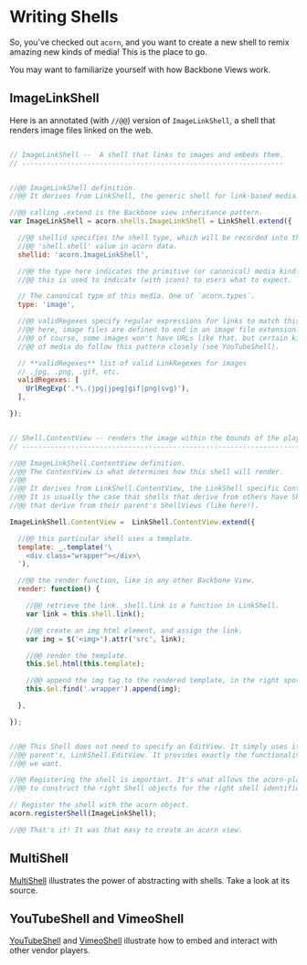 # Writing Shells

So, you've checked out ``acorn``, and you want to create a new shell to remix
amazing new kinds of media! This is the place to go.


You may want to familiarize yourself with how Backbone Views work.


## ImageLinkShell

Here is an annotated (with ``//@@``) version of ``ImageLinkShell``, a shell
that renders image files linked on the web.


```javascript

// ImageLinkShell --  A shell that links to images and embeds them.
// ----------------------------------------------------------------


//@@ ImageLinkShell definition.
//@@ It derives from LinkShell, the generic shell for link-based media.

//@@ calling .extend is the Backbone view inheritance pattern.
var ImageLinkShell = acorn.shells.ImageLinkShell = LinkShell.extend({

  //@@ shellid specifies the shell type, which will be recorded into the
  //@@ 'shell.shell' value in acorn data.
  shellid: 'acorn.ImageLinkShell',

  //@@ the type here indicates the primitive (or canonical) media kind.
  //@@ this is used to indicate (with icons) to users what to expect.

  // The canonical type of this media. One of `acorn.types`.
  type: 'image',

  //@@ validRegexes specify regular expressions for links to match this shell.
  //@@ here, image files are defined to end in an image file extension.
  //@@ of course, some images won't have URLs like that, but certain kinds
  //@@ of media do follow this pattern closely (see YouTubeShell).

  // **validRegexes** list of valid LinkRegexes for images
  // .jpg, .png, .gif, etc.
  validRegexes: [
    UrlRegExp('.*\.(jpg|jpeg|gif|png|svg)'),
  ],

});


// Shell.ContentView -- renders the image within the bounds of the player.
// -----------------------------------------------------------------------

//@@ ImageLinkShell.ContentView definition.
//@@ The ContentView is what determines how this shell will render.
//@@
//@@ It derives from LinkShell.ContentView, the LinkShell specific ContentView.
//@@ It is usually the case that shells that derive from others have ShellViews
//@@ that derive from their parent's ShellViews (like here!).

ImageLinkShell.ContentView =  LinkShell.ContentView.extend({

  //@@ this particular shell uses a template.
  template: _.template('\
    <div class="wrapper"></div>\
  '),

  //@@ the render function, like in any other Backbone View.
  render: function() {

    //@@ retrieve the link. shell.link is a function in LinkShell.
    var link = this.shell.link();

    //@@ create an img html element, and assign the link.
    var img = $('<img>').attr('src', link);

    //@@ render the template.
    this.$el.html(this.template);

    //@@ append the img tag to the rendered template, in the right spot.
    this.$el.find('.wrapper').append(img);

  },

});


//@@ This Shell does not need to specify an EditView. It simply uses its
//@@ parent's, LinkShell.EditView. It provides exactly the functionality
//@@ we want.

//@@ Registering the shell is important. It's what allows the acorn-player
//@@ to construct the right Shell objects for the right shell identifiers.

// Register the shell with the acorn object.
acorn.registerShell(ImageLinkShell);

//@@ That's it! It was that easy to create an acorn view.

```

## MultiShell

[MultiShell](../js/src/shells/multi.shell.js) illustrates the power of
abstracting with shells. Take a look at its source.

## YouTubeShell and VimeoShell

[YouTubeShell](../js/src/shells/youtube.shell.js) and
[VimeoShell](../js/src/shells/vimeo.shell.js) illustrate how to embed and
interact with other vendor players.
